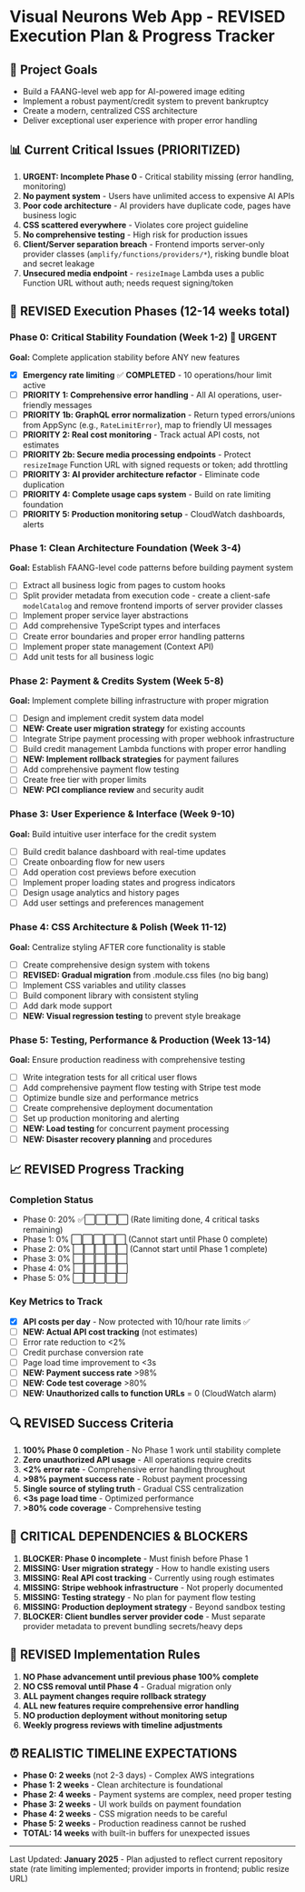 # Visual Neurons Web App - REVISED Execution Plan & Progress Tracker

## 🎯 Project Goals
- Build a FAANG-level web app for AI-powered image editing
- Implement a robust payment/credit system to prevent bankruptcy
- Create a modern, centralized CSS architecture
- Deliver exceptional user experience with proper error handling

## 📊 Current Critical Issues (PRIORITIZED)
1. **URGENT: Incomplete Phase 0** - Critical stability missing (error handling, monitoring)
2. **No payment system** - Users have unlimited access to expensive AI APIs
3. **Poor code architecture** - AI providers have duplicate code, pages have business logic
4. **CSS scattered everywhere** - Violates core project guideline
5. **No comprehensive testing** - High risk for production issues
6. **Client/Server separation breach** - Frontend imports server-only provider classes (`amplify/functions/providers/*`), risking bundle bloat and secret leakage
7. **Unsecured media endpoint** - `resizeImage` Lambda uses a public Function URL without auth; needs request signing/token

## 🚀 REVISED Execution Phases (12-14 weeks total)

### Phase 0: Critical Stability Foundation (Week 1-2) 🔴 URGENT
**Goal:** Complete application stability before ANY new features
- [x] **Emergency rate limiting** ✅ **COMPLETED** - 10 operations/hour limit active
- [ ] **PRIORITY 1: Comprehensive error handling** - All AI operations, user-friendly messages
- [ ] **PRIORITY 1b: GraphQL error normalization** - Return typed errors/unions from AppSync (e.g., `RateLimitError`), map to friendly UI messages
- [ ] **PRIORITY 2: Real cost monitoring** - Track actual API costs, not estimates
- [ ] **PRIORITY 2b: Secure media processing endpoints** - Protect `resizeImage` Function URL with signed requests or token; add throttling
- [ ] **PRIORITY 3: AI provider architecture refactor** - Eliminate code duplication
- [ ] **PRIORITY 4: Complete usage caps system** - Build on rate limiting foundation
- [ ] **PRIORITY 5: Production monitoring setup** - CloudWatch dashboards, alerts

### Phase 1: Clean Architecture Foundation (Week 3-4)
**Goal:** Establish FAANG-level code patterns before building payment system
- [ ] Extract all business logic from pages to custom hooks
- [ ] Split provider metadata from execution code - create a client-safe `modelCatalog` and remove frontend imports of server provider classes
- [ ] Implement proper service layer abstractions  
- [ ] Add comprehensive TypeScript types and interfaces
- [ ] Create error boundaries and proper error handling patterns
- [ ] Implement proper state management (Context API)
- [ ] Add unit tests for all business logic

### Phase 2: Payment & Credits System (Week 5-8) 
**Goal:** Implement complete billing infrastructure with proper migration
- [ ] Design and implement credit system data model
- [ ] **NEW: Create user migration strategy** for existing accounts
- [ ] Integrate Stripe payment processing with proper webhook infrastructure
- [ ] Build credit management Lambda functions with proper error handling
- [ ] **NEW: Implement rollback strategies** for payment failures
- [ ] Add comprehensive payment flow testing
- [ ] Create free tier with proper limits
- [ ] **NEW: PCI compliance review** and security audit

### Phase 3: User Experience & Interface (Week 9-10)
**Goal:** Build intuitive user interface for the credit system
- [ ] Build credit balance dashboard with real-time updates
- [ ] Create onboarding flow for new users
- [ ] Add operation cost previews before execution
- [ ] Implement proper loading states and progress indicators
- [ ] Design usage analytics and history pages
- [ ] Add user settings and preferences management

### Phase 4: CSS Architecture & Polish (Week 11-12)
**Goal:** Centralize styling AFTER core functionality is stable
- [ ] Create comprehensive design system with tokens
- [ ] **REVISED: Gradual migration** from .module.css files (no big bang)
- [ ] Implement CSS variables and utility classes
- [ ] Build component library with consistent styling
- [ ] Add dark mode support
- [ ] **NEW: Visual regression testing** to prevent style breakage

### Phase 5: Testing, Performance & Production (Week 13-14)
**Goal:** Ensure production readiness with comprehensive testing
- [ ] Write integration tests for all critical user flows
- [ ] Add comprehensive payment flow testing with Stripe test mode
- [ ] Optimize bundle size and performance metrics
- [ ] Create comprehensive deployment documentation
- [ ] Set up production monitoring and alerting
- [ ] **NEW: Load testing** for concurrent payment processing
- [ ] **NEW: Disaster recovery planning** and procedures

## 📈 REVISED Progress Tracking

### Completion Status
- Phase 0: 20% ✅⬜⬜⬜⬜ (Rate limiting done, 4 critical tasks remaining)
- Phase 1: 0% ⬜⬜⬜⬜⬜ (Cannot start until Phase 0 complete)
- Phase 2: 0% ⬜⬜⬜⬜⬜ (Cannot start until Phase 1 complete)
- Phase 3: 0% ⬜⬜⬜⬜⬜
- Phase 4: 0% ⬜⬜⬜⬜⬜
- Phase 5: 0% ⬜⬜⬜⬜⬜

### Key Metrics to Track
- [x] **API costs per day** - Now protected with 10/hour rate limits ✅
- [ ] **NEW: Actual API cost tracking** (not estimates)
- [ ] Error rate reduction to <2%
- [ ] Credit purchase conversion rate
- [ ] Page load time improvement to <3s
- [ ] **NEW: Payment success rate** >98%
- [ ] **NEW: Code test coverage** >80%
- [ ] **NEW: Unauthorized calls to function URLs** = 0 (CloudWatch alarm)

## 🔍 REVISED Success Criteria
1. **100% Phase 0 completion** - No Phase 1 work until stability complete
2. **Zero unauthorized API usage** - All operations require credits
3. **<2% error rate** - Comprehensive error handling throughout
4. **>98% payment success rate** - Robust payment processing
5. **Single source of styling truth** - Gradual CSS centralization
6. **<3s page load time** - Optimized performance
7. **>80% code coverage** - Comprehensive testing

## 🚨 CRITICAL DEPENDENCIES & BLOCKERS
1. **BLOCKER: Phase 0 incomplete** - Must finish before Phase 1
2. **MISSING: User migration strategy** - How to handle existing users
3. **MISSING: Real API cost tracking** - Currently using rough estimates
4. **MISSING: Stripe webhook infrastructure** - Not properly documented
5. **MISSING: Testing strategy** - No plan for payment flow testing
6. **MISSING: Production deployment strategy** - Beyond sandbox testing
7. **BLOCKER: Client bundles server provider code** - Must separate provider metadata to prevent bundling secrets/heavy deps

## 📝 REVISED Implementation Rules
1. **NO Phase advancement until previous phase 100% complete**
2. **NO CSS removal until Phase 4** - Gradual migration only
3. **ALL payment changes require rollback strategy**
4. **ALL new features require comprehensive error handling**
5. **NO production deployment without monitoring setup**
6. **Weekly progress reviews with timeline adjustments**

## ⏰ REALISTIC TIMELINE EXPECTATIONS
- **Phase 0: 2 weeks** (not 2-3 days) - Complex AWS integrations
- **Phase 1: 2 weeks** - Clean architecture is foundational  
- **Phase 2: 4 weeks** - Payment systems are complex, need proper testing
- **Phase 3: 2 weeks** - UI work builds on payment foundation
- **Phase 4: 2 weeks** - CSS migration needs to be careful
- **Phase 5: 2 weeks** - Production readiness cannot be rushed
- **TOTAL: 14 weeks** with built-in buffers for unexpected issues

---
Last Updated: **January 2025** - Plan adjusted to reflect current repository state (rate limiting implemented; provider imports in frontend; public resize URL)